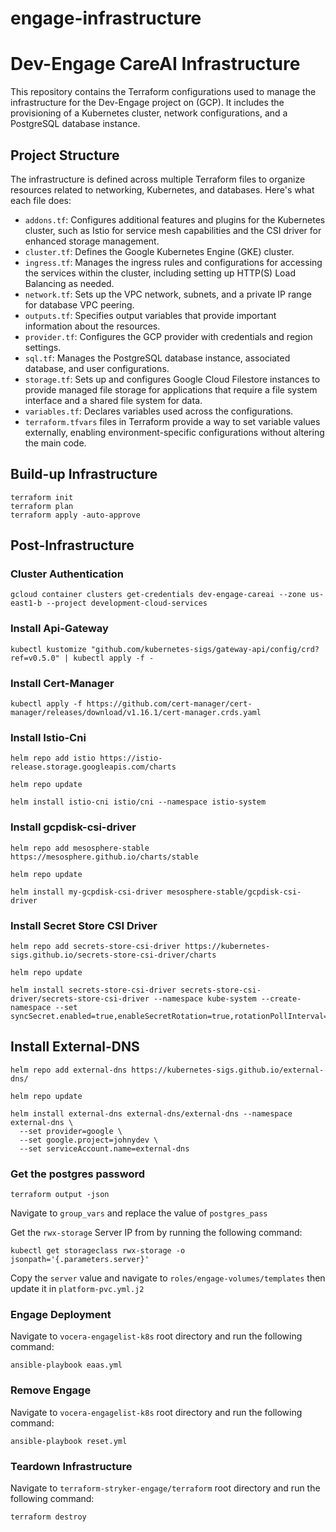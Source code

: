 # engage-infrastructure

# Dev-Engage CareAI Infrastructure

This repository contains the Terraform configurations used to manage the infrastructure for the Dev-Engage project on (GCP). It includes the provisioning of a Kubernetes cluster, network configurations, and a PostgreSQL database instance.

## Project Structure

The infrastructure is defined across multiple Terraform files to organize resources related to networking, Kubernetes, and databases. Here's what each file does:

- `addons.tf`: Configures additional features and plugins for the Kubernetes cluster, such as Istio for service mesh capabilities and the CSI driver for enhanced storage management.
- `cluster.tf`: Defines the Google Kubernetes Engine (GKE) cluster.
- `ingress.tf`: Manages the ingress rules and configurations for accessing the services within the cluster, including setting up HTTP(S) Load Balancing as needed.
- `network.tf`: Sets up the VPC network, subnets, and a private IP range for database VPC peering.
- `outputs.tf`: Specifies output variables that provide important information about the resources.
- `provider.tf`: Configures the GCP provider with credentials and region settings.
- `sql.tf`: Manages the PostgreSQL database instance, associated database, and user configurations.
- `storage.tf`: Sets up and configures Google Cloud Filestore instances to provide managed file storage for applications that require a file system interface and a shared file system for data.
- `variables.tf`: Declares variables used across the configurations.
- `terraform.tfvars` files in Terraform provide a way to set variable values externally, enabling environment-specific configurations without altering the main code.

## Build-up Infrastructure

```
terraform init
terraform plan
terraform apply -auto-approve
```

## Post-Infrastructure

### Cluster Authentication

```
gcloud container clusters get-credentials dev-engage-careai --zone us-east1-b --project development-cloud-services
```

### Install Api-Gateway

```
kubectl kustomize "github.com/kubernetes-sigs/gateway-api/config/crd?ref=v0.5.0" | kubectl apply -f -
```

### Install Cert-Manager

```
kubectl apply -f https://github.com/cert-manager/cert-manager/releases/download/v1.16.1/cert-manager.crds.yaml
```

### Install Istio-Cni

```
helm repo add istio https://istio-release.storage.googleapis.com/charts
```

```
helm repo update
```

```
helm install istio-cni istio/cni --namespace istio-system
```

### Install gcpdisk-csi-driver

```
helm repo add mesosphere-stable https://mesosphere.github.io/charts/stable
```

```
helm repo update
```

```
helm install my-gcpdisk-csi-driver mesosphere-stable/gcpdisk-csi-driver
```

### Install Secret Store CSI Driver

```
helm repo add secrets-store-csi-driver https://kubernetes-sigs.github.io/secrets-store-csi-driver/charts
```

```
helm repo update
```

```
helm install secrets-store-csi-driver secrets-store-csi-driver/secrets-store-csi-driver --namespace kube-system --create-namespace --set syncSecret.enabled=true,enableSecretRotation=true,rotationPollInterval=2m
```

## Install External-DNS

```
helm repo add external-dns https://kubernetes-sigs.github.io/external-dns/
```

```
helm repo update
```

```
helm install external-dns external-dns/external-dns --namespace external-dns \
  --set provider=google \
  --set google.project=johnydev \
  --set serviceAccount.name=external-dns
```

### Get the postgres password

```
terraform output -json
```

Navigate to `group_vars` and replace the value of `postgres_pass`

Get the `rwx-storage` Server IP from by running the following command:

```
kubectl get storageclass rwx-storage -o jsonpath='{.parameters.server}'
```

Copy the `server` value and navigate to `roles/engage-volumes/templates` then update it in `platform-pvc.yml.j2`

### Engage Deployment

Navigate to `vocera-engagelist-k8s` root directory and run the following command:

```
ansible-playbook eaas.yml
```

### Remove Engage

Navigate to `vocera-engagelist-k8s` root directory and run the following command:

```
ansible-playbook reset.yml
```

### Teardown Infrastructure

Navigate to `terraform-stryker-engage/terraform` root directory and run the following command:

```
terraform destroy
```
